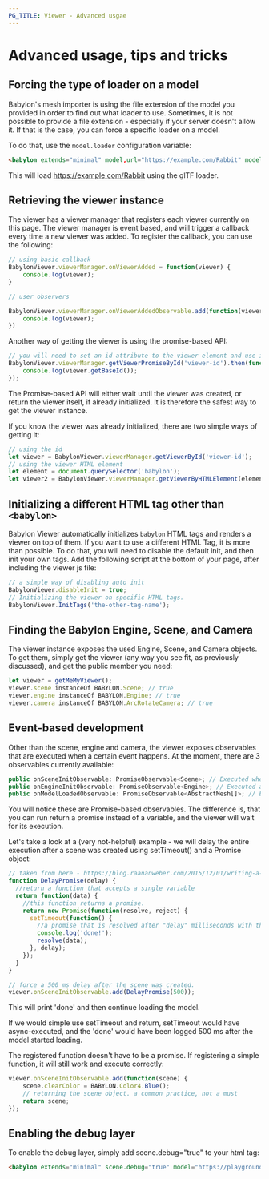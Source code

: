 ```yaml
---
PG_TITLE: Viewer - Advanced usgae
---
```

# Advanced usage, tips and tricks

## Forcing the type of loader on a model

Babylon's mesh importer is using the file extension of the model you provided in order to find out what loader to use. Sometimes, it is not possible to provide a file extension - especially if your server doesn't allow it. If that is the case, you can force a specific loader on a model.

To do that, use the `model.loader` configuration variable:

```html
<babylon extends="minimal" model,url="https://example.com/Rabbit" model.loader=".gltf"></babylon>
```

This will load <https://example.com/Rabbit> using the glTF loader.

## Retrieving the viewer instance

The viewer has a viewer manager that registers each viewer currently on this page. The viewer manager is event based, and will trigger a callback every time a new viewer was added. To register the callback, you can use the following:

```javascript
// using basic callback
BabylonViewer.viewerManager.onViewerAdded = function(viewer) {
    console.log(viewer);
}

// user observers

BabylonViewer.viewerManager.onViewerAddedObservable.add(function(viewer) {
    console.log(viewer);
})
```

Another way of getting the viewer is using the promise-based API:

```javascript
// you will need to set an id attribute to the viewer element and use it here:
BabylonViewer.viewerManager.getViewerPromiseById('viewer-id').then(function(viewer) {
    console.log(viewer.getBaseId());
});
```

The Promise-based API will either wait until the viewer was created, or return the viewer itself, if already initialized. It is therefore the safest way to get the viewer instance.

If you know the viewer was already initialized, there are two simple ways of getting it:

```javascript
// using the id
let viewer = BabylonViewer.viewerManager.getViewerById('viewer-id');
// using the viewer HTML element
let element = document.querySelector('babylon');
let viewer2 = BabylonViewer.viewerManager.getViewerByHTMLElement(element);
```

## Initializing a different HTML tag other than `<babylon>`

Babylon Viewer automatically initializes `babylon` HTML tags and renders a viewer on top of them. If you want to use a different HTML Tag, it is more than possible. To do that, you will need to disable the default init, and then init your own tags. Add the following script at the bottom of your page, after including the viewer js file:

```javascript
// a simple way of disabling auto init
BabylonViewer.disableInit = true;
// Initializing the viewer on specific HTML tags.
BabylonViewer.InitTags('the-other-tag-name');
```

## Finding the Babylon Engine, Scene, and Camera

The viewer instance exposes the used Engine, Scene, and Camera objects.
To get them, simply get the viewer (any way you see fit, as previously discussed), and get the public member you need:

```javascript
let viewer = getMeMyViewer();
viewer.scene instanceOf BABYLON.Scene; // true
viewer.engine instanceOf BABYLON.Engine; // true
viewer.camera instanceOf BABYLON.ArcRotateCamera; // true
```

## Event-based development

Other than the scene, engine and camera, the viewer exposes observables that are executed when a certain event happens. At the moment, there are 3 observables currently available:

```javascript
public onSceneInitObservable: PromiseObservable<Scene>; // Executed when a scene object was initialized
public onEngineInitObservable: PromiseObservable<Engine>; // Executed after the engine was created
public onModelLoadedObservable: PromiseObservable<AbstractMesh[]>; // Executed after a model was loaded.
```

You will notice these are Promise-based observables. The difference is, that you can run return a promise instead of a variable, and the viewer will wait for its execution.

Let's take a look at a (very not-helpful) example - we will delay the entire execution after a scene was created using setTimeout() and a Promise object:

```javascript
// taken from here - https://blog.raananweber.com/2015/12/01/writing-a-promise-delayer/
function DelayPromise(delay) {
  //return a function that accepts a single variable
  return function(data) {
    //this function returns a promise.
    return new Promise(function(resolve, reject) {
      setTimeout(function() {
        //a promise that is resolved after "delay" milliseconds with the data provided
        console.log('done!');
        resolve(data);
      }, delay);
    });
  }
}

// force a 500 ms delay after the scene was created.
viewer.onSceneInitObservable.add(DelayPromise(500));
```

This will print 'done' and then continue loading the model.

If we would simple use setTimeout and return, setTimeout would have async-executed, and the 'done' would have been logged 500 ms after the model started loading.

The registered function doesn't have to be a promise. If registering a simple function, it will still work and execute correctly:

```javascript
viewer.onSceneInitObservable.add(function(scene) {
    scene.clearColor = BABYLON.Color4.Blue();
    // returning the scene object. a common practice, not a must
    return scene;
});
```

## Enabling the debug layer

To enable the debug layer, simply add scene.debug="true" to your html tag:

```html
<babylon extends="minimal" scene.debug="true" model="https://playground.babylonjs.com/scenes/Rabbit.babylon"></babylon>
```